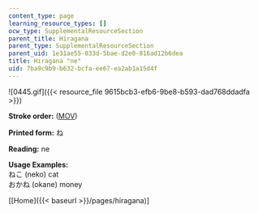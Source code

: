 ```yaml
---
content_type: page
learning_resource_types: []
ocw_type: SupplementalResourceSection
parent_title: Hiragana
parent_type: SupplementalResourceSection
parent_uid: 1e31ae55-033d-5bae-d2e0-816ad12b6dea
title: Hiragana "ne"
uid: 7ba9c9b9-b632-bcfa-ee67-ea2ab1a15d4f
---
```


![0445.gif]({{< resource_file 9615bcb3-efb6-9be8-b593-dad768ddadfa >}})

**Stroke order:** ([MOV](http://www.archive.org/download/MITRES21F.01S10_HIRAGANA_CHARACTERS/0445.mov))

**Printed form:** ね

**Reading:** ne

**Usage Examples:**  
ねこ (neko) cat  
おかね (okane) money

  
\[[Home]({{< baseurl >}}/pages/hiragana)\]